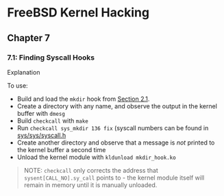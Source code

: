 # FreeBSD Kernel Hacking

## Chapter 7

### 7.1: Finding Syscall Hooks

Explanation

To use:
* Build and load the `mkdir` hook from [Section 2.1](../../chapter2_hooking/2.1_hooking_syscall/).
* Create a directory with any name, and observe the output in the kernel buffer with `dmesg`
* Build `checkcall` with `make`
* Run `checkcall sys_mkdir 136 fix` (syscall numbers can be found in [sys/sys/syscall.h](https://github.com/freebsd/freebsd/blob/master/sys/sys/syscall.h)
* Create another directory and observe that a message is *not* printed to the kernel buffer a second time
* Unload the kernel module with `kldunload mkdir_hook.ko`

> NOTE: `checkcall` only corrects the address that `sysent[CALL_NO].sy_call` points to - the kernel module itself will remain in memory until it is manually unloaded.
